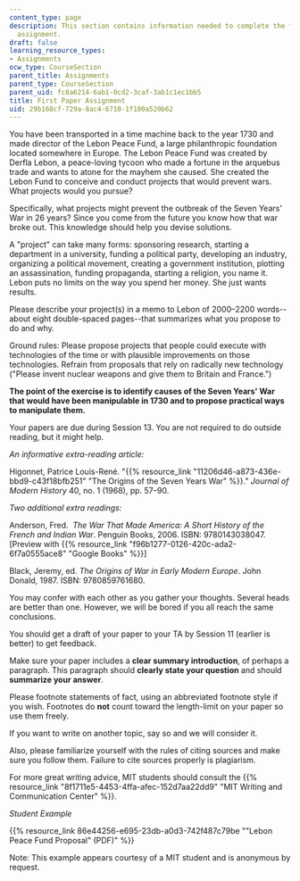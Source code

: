 ```yaml
---
content_type: page
description: This section contains information needed to complete the first paper
  assignment.
draft: false
learning_resource_types:
- Assignments
ocw_type: CourseSection
parent_title: Assignments
parent_type: CourseSection
parent_uid: fc8a6214-6ab1-0cd2-3caf-3ab1c1ec1bb5
title: First Paper Assignment
uid: 29b168cf-729a-8ac4-6710-1f100a520b62
---
```

You have been transported in a time machine back to the year 1730 and made director of the Lebon Peace Fund, a large philanthropic foundation located somewhere in Europe. The Lebon Peace Fund was created by Derfla Lebon, a peace-loving tycoon who made a fortune in the arquebus trade and wants to atone for the mayhem she caused. She created the Lebon Fund to conceive and conduct projects that would prevent wars. What projects would you pursue?

Specifically, what projects might prevent the outbreak of the Seven Years' War in 26 years? Since you come from the future you know how that war broke out. This knowledge should help you devise solutions.

A "project" can take many forms: sponsoring research, starting a department in a university, funding a political party, developing an industry, organizing a political movement, creating a government institution, plotting an assassination, funding propaganda, starting a religion, you name it. Lebon puts no limits on the way you spend her money. She just wants results.

Please describe your project(s) in a memo to Lebon of 2000–2200 words--about eight double-spaced pages--that summarizes what you propose to do and why.

Ground rules: Please propose projects that people could execute with technologies of the time or with plausible improvements on those technologies. Refrain from proposals that rely on radically new technology ("Please invent nuclear weapons and give them to Britain and France.")

**The point of the exercise is to identify causes of the Seven Years' War that would have been manipulable in 1730 and to propose practical ways to manipulate them.**

Your papers are due during Session 13. You are not required to do outside reading, but it might help.

*An informative extra-reading article:*

Higonnet, Patrice Louis-René. "{{% resource_link "11206d46-a873-436e-bbd9-c43f18bfb251" "The Origins of the Seven Years War" %}}." *Journal of Modern History* 40, no. 1 (1968), pp. 57–90.

*Two additional extra readings:*

Anderson, Fred.  *The War That Made America: A Short History of the French and Indian War*. Penguin Books, 2006. ISBN: 9780143038047. \[Preview with {{% resource_link "f96b1277-0126-420c-ada2-6f7a0555ace8" "Google Books" %}}\]

Black, Jeremy, ed. *The Origins of War in Early Modern Europe*. John Donald, 1987. ISBN: 9780859761680. 

You may confer with each other as you gather your thoughts. Several heads are better than one. However, we will be bored if you all reach the same conclusions.

You should get a draft of your paper to your TA by Session 11 (earlier is better) to get feedback.

Make sure your paper includes a **clear summary introduction**, of perhaps a paragraph. This paragraph should **clearly state your question** and should **summarize your answer**.

Please footnote statements of fact, using an abbreviated footnote style if you wish. Footnotes do **not** count toward the length-limit on your paper so use them freely.

If you want to write on another topic, say so and we will consider it.

Also, please familiarize yourself with the rules of citing sources and make sure you follow them. Failure to cite sources properly is plagiarism.

For more great writing advice, MIT students should consult the {{% resource_link "8f1711e5-4453-4ffa-afec-152d7aa22dd9" "MIT Writing and Communication Center" %}}.

*Student Example*

{{% resource_link 86e44256-e695-23db-a0d3-742f487c79be "\"Lebon Peace Fund Proposal\" (PDF)" %}}

Note: This example appears courtesy of a MIT student and is anonymous by request.